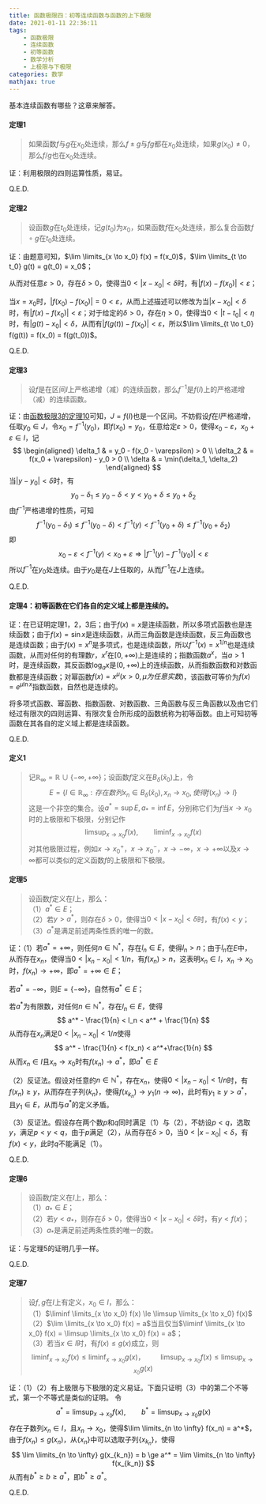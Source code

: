 ```yaml
---
title: 函数极限四：初等连续函数与函数的上下极限
date: 2021-01-11 22:36:11
tags:
    - 函数极限
    - 连续函数
    - 初等函数
    - 数学分析
    - 上极限与下极限
categories: 数学
mathjax: true
---
```


基本连续函数有哪些？这章来解答。

#### 定理1
> 如果函数$f$与$g$在$x_0$处连续，那么$f \pm g$与$fg$都在$x_0$处连续，如果$g(x_0) \ne 0$，那么$f/g$也在$x_0$处连续。

<!--more-->

证：利用极限的四则运算性质，易证。

Q.E.D.


#### 定理2
> 设函数$g$在$t_0$处连续，记$g(t_0)$为$x_0$，如果函数$f$在$x_0$处连续，那么复合函数$f \circ g$在$t_0$处连续。

证：由题意可知，$\lim \limits_{x \to x_0} f(x) = f(x_0)$，$\lim \limits_{t \to t_0} g(t) = g(t_0) = x_0$；

从而对任意$\varepsilon > 0$，存在$\delta > 0$，使得当$0 < |x - x_0| < \delta$时，有$|f(x) - f(x_0)| < \varepsilon$；

当$x = x_0$时，$|f(x_0) - f(x_0)| = 0 < \varepsilon$，从而上述描述可以修改为当$|x - x_0| < \delta$时，有$|f(x) - f(x_0)| < \varepsilon$；对于给定的$\delta > 0$，存在$\eta > 0$，使得当$0 <|t - t_0| < \eta$时，有$|g(t) - x_0| < \delta$，从而有$|f(g(t)) - f(x_0)| < \varepsilon$，所以$\lim \limits_{t \to t_0} f(g(t)) = f(x_0) = f(g(t_0))$。

Q.E.D.


#### 定理3
> 设$f$是在区间$I$上严格递增（减）的连续函数，那么$f^{-1}$是$f(I)$上的严格递增（减）的连续函数。

证：由[函数极限3的定理10](https://gamersover.github.io/2020/12/08/%E5%87%BD%E6%95%B0%E6%9E%81%E9%99%903/#more)可知，$J=f(I)$也是一个区间。不妨假设$f$在$I$严格递增，任取$y_0 \in J$，令$x_0 = f^{-1}(y_0)$，即$f(x_0) = y_0$，任意给定$\varepsilon > 0$，使得$x_0 - \varepsilon，x_0+\varepsilon \in I$，记
$$
    \begin{aligned}
    \delta_1 & = y_0 - f(x_0 - \varepsilon) > 0 \\
    \delta_2 & = f(x_0 + \varepsilon) - y_0 > 0 \\
    \delta & = \min(\delta_1, \delta_2)
    \end{aligned}
$$
当$|y - y_0| < \delta$时，有
$$
    y_0 - \delta_1 \le y_0 - \delta < y < y_0 + \delta \le y_0 + \delta_2
$$
由$f^{-1}$严格递增的性质，可知
$$
    f^{-1}(y_0 - \delta_1) \le f^{-1}(y_0 - \delta) < f^{-1}(y) < f^{-1}(y_0 + \delta) \le f^{-1}(y_0 + \delta_2)
$$
即
$$
    x_0 - \varepsilon < f^{-1}(y) < x_0 + \varepsilon \Rightarrow |f^{-1}(y) - f^{-1}(y_0)| < \varepsilon
$$
所以$f^{-1}$在$y_0$处连续。由于$y_0$是在$J$上任取的，从而$f^{-1}$在$J$上连续。

Q.E.D.


#### 定理4：初等函数在它们各自的定义域上都是连续的。

证：在已证明定理1，2，3后；由于$f(x) = x$是连续函数，所以多项式函数也是连续函数；由于$f(x) = \sin x$是连续函数，从而三角函数是连续函数，反三角函数也是连续函数；由于$f(x)=x^n$是多项式，也是连续函数，所以$f^{-1}(x)=x^{1/n}$也是连续函数，从而对任何的有理数$r$，$x^r$在$[0, +\infty)$上是连续的；指数函数$a^x$，当$a>1$时，是连续函数，其反函数$\log_a x$是$(0,+\infty)$上的连续函数，从而指数函数和对数函数都是连续函数；对幂函数$f(x) = x^\mu (x>0, \mu 为任意实数)$，该函数可等价为$f(x) = e^{\mu \ln x}$指数函数，自然也是连续的。

将多项式函数、幂函数、指数函数、对数函数、三角函数与反三角函数以及由它们经过有限次的四则运算、有限次复合所形成的函数统称为初等函数。由上可知初等函数在其各自的定义域上都是连续函数。

Q.E.D.

#### 定义1
> 记$\mathbb{R}_{\infty} = \mathbb{R} \cup \{-\infty, +\infty\}$；设函数$f$定义在$B_{\delta}(\check x_0)$上，令
$$
    E = \{ l \in \mathbb{R}_{\infty}: 存在数列x_n \in B_{\delta}(\check x_0), x_n \to x_0, 使得f(x_n) \to l \}
$$
这是一个非空的集合。设$a^* = \sup E, a_* = \inf E$，分别称它们为$f$当$x \to x_0$时的上极限和下极限，分别记作
$$
    \limsup_{x \to x_0} f(x), \qquad \liminf_{x \to x_0} f(x)
$$
对其他极限过程，例如$x \to x_0^{+}，x \to x_0^{-}，x \to -\infty， x \to +\infty$以及$x \to \infty$都可以类似的定义函数$f$的上极限和下极限。


#### 定理5
> 设函数$f$定义在$I$上，那么：<br/>
（1）$a^* \in E$；<br/>
（2）若$y > a^*$，则存在$\delta > 0$，使得当$0 < |x - x_0| < \delta$时，有$f(x) < y$；<br/>
（3）$a^*$是满足前述两条性质的唯一的数。

证：（1）若$a^* = +\infty$，则任何$n \in \mathbb{N}^*$，存在$l_n \in E$，使得$l_n > n$；由于$l_n$在$E$中，从而存在$x_n$，使得当$0 < |x_n - x_0| < 1/n$，有$f(x_n) > n$，这表明$x_n \in I$，$x_n \to x_0$时，$f(x_n) \to +\infty$，即$a^*=+\infty \in E$；

若$a^* = -\infty$，则$E = \{-\infty\}$，自然有$a^* \in E$；

若$a^*$为有限数，对任何$n \in \mathbb{N}^*$，存在$l_n \in E$，使得
$$
    a^* - \frac{1}{n} < l_n < a^* + \frac{1}{n}
$$
从而存在$x_n$满足$0< |x_n - x_0| < 1/n$使得
$$
   a^* - \frac{1}{n} < f(x_n) < a^*+\frac{1}{n}
$$
从而$x_n \in I$且$x_n \to x_0$时有$f(x_n) \to a^*$，即$a^* \in E$


（2）反证法。假设对任意的$n \in \mathbb{N}^*$，存在$x_n$，使得$0< |x_n - x_0| < 1/n$时，有$f(x_n)\ge y$，从而存在子列$\{k_n\}$，使得$f(x_{k_n}) \to y_1 (n \to \infty)$，此时有$y_1 \ge y > a^*$，且$y_1 \in E$，从而与$a^*$的定义矛盾。

（3）反证法。假设存在两个数$p$和$q$同时满足（1）与（2），不妨设$p < q$，选取$y$，满足$p < y < q$，由于$p$满足（2），从而存在$\delta > 0$，当$0 < |x - x_0| < \delta$，有$f(x) < y$，此时$q$不能满足（1）。

Q.E.D.


#### 定理6
> 设函数$f$定义在$I$上，那么： <br/>
（1）$a_* \in E$；<br/>
（2）若$y < a_*$，则存在$\delta > 0$，使得当$0 < |x - x_0| < \delta$时，有$y < f(x)$；<br/>
（3）$a_*$是满足前述两条性质的唯一的数。

证：与定理5的证明几乎一样。

Q.E.D.


#### 定理7

> 设$f,g$在$I$上有定义，$x_0 \in I$，那么：<br/>
（1）$\liminf \limits_{x \to x_0} f(x) \le \limsup \limits_{x \to x_0} f(x)$ <br />
（2）$\lim \limits_{x \to x_0} f(x) = a$当且仅当$\liminf \limits_{x \to x_0} f(x) = \limsup \limits_{x \to x_0} f(x) = a$； <br/>
（3）若当$x \in I$时，有$f(x) \le g(x)$成立，则
$$
    \liminf_{x \to x_0} f(x) \le \liminf_{x \to x_0} g(x)，\qquad \limsup_{x \to x_0} f(x) \le \limsup_{x \to x_0} g(x)
$$

证：（1）（2）有上极限与下极限的定义易证。下面只证明（3）中的第二个不等式，第一个不等式是类似的证明。
令
$$
    a^* = \limsup_{x \to x_0} f(x), \qquad b^* = \limsup_{x \to x_0} g(x)
$$
存在子数列$x_n \in I$，且$x_n \to x_0$，使得$\lim \limits_{n \to \infty} f(x_n) = a^*$，由于$f(x_n) \le g(x_n)$，从$\{x_n\}$中可以选取子列$\{x_{k_n}\}$，使得
$$
    \lim \limits_{n \to \infty} g(x_{k_n}) = b \ge a^* = \lim \limits_{n \to \infty} f(x_{k_n})
$$
从而有$b^* \ge b \ge a^*$，即$b^* \ge a^*$。

Q.E.D.